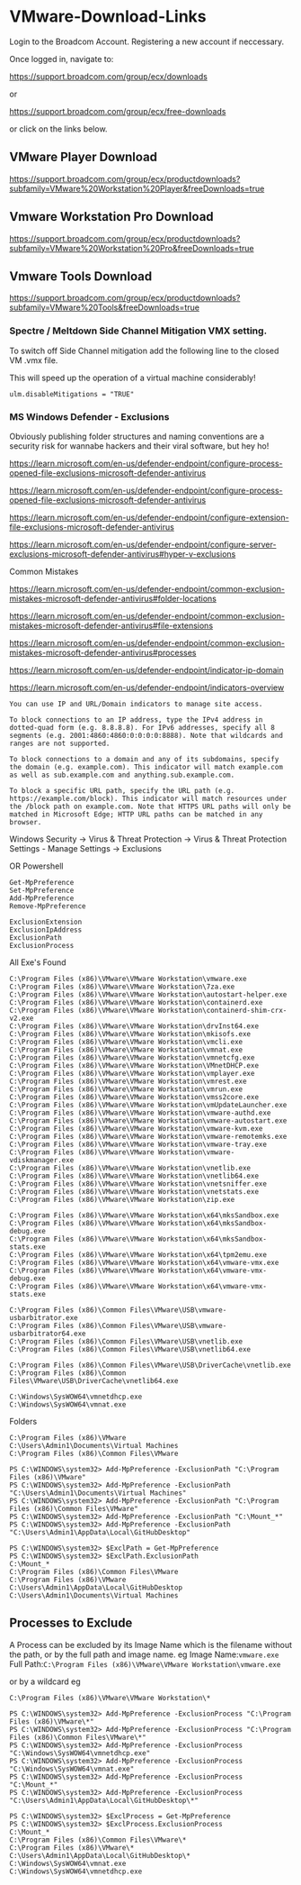# VMware-Download-Links

Login to the Broadcom Account. Registering a new account if neccessary.

Once logged in, navigate to:

https://support.broadcom.com/group/ecx/downloads 

or

https://support.broadcom.com/group/ecx/free-downloads

or click on the links below.

## VMware Player Download

https://support.broadcom.com/group/ecx/productdownloads?subfamily=VMware%20Workstation%20Player&freeDownloads=true



## Vmware Workstation Pro Download

https://support.broadcom.com/group/ecx/productdownloads?subfamily=VMware%20Workstation%20Pro&freeDownloads=true



## Vmware Tools Download

https://support.broadcom.com/group/ecx/productdownloads?subfamily=VMware%20Tools&freeDownloads=true



### Spectre / Meltdown Side Channel Mitigation VMX setting.

To switch off Side Channel mitigation add the following line to the closed VM .vmx file.

This will speed up the operation of a virtual machine considerably!

```
ulm.disableMitigations = "TRUE"
```

### MS Windows Defender - Exclusions

Obviously publishing folder structures and naming conventions are a security risk for wannabe hackers and their viral software, but hey ho!

https://learn.microsoft.com/en-us/defender-endpoint/configure-process-opened-file-exclusions-microsoft-defender-antivirus

https://learn.microsoft.com/en-us/defender-endpoint/configure-process-opened-file-exclusions-microsoft-defender-antivirus

https://learn.microsoft.com/en-us/defender-endpoint/configure-extension-file-exclusions-microsoft-defender-antivirus

https://learn.microsoft.com/en-us/defender-endpoint/configure-server-exclusions-microsoft-defender-antivirus#hyper-v-exclusions

Common Mistakes

https://learn.microsoft.com/en-us/defender-endpoint/common-exclusion-mistakes-microsoft-defender-antivirus#folder-locations

https://learn.microsoft.com/en-us/defender-endpoint/common-exclusion-mistakes-microsoft-defender-antivirus#file-extensions

https://learn.microsoft.com/en-us/defender-endpoint/common-exclusion-mistakes-microsoft-defender-antivirus#processes


https://learn.microsoft.com/en-us/defender-endpoint/indicator-ip-domain

https://learn.microsoft.com/en-us/defender-endpoint/indicators-overview

```
You can use IP and URL/Domain indicators to manage site access.

To block connections to an IP address, type the IPv4 address in dotted-quad form (e.g. 8.8.8.8). For IPv6 addresses, specify all 8 segments (e.g. 2001:4860:4860:0:0:0:0:8888). Note that wildcards and ranges are not supported.

To block connections to a domain and any of its subdomains, specify the domain (e.g. example.com). This indicator will match example.com as well as sub.example.com and anything.sub.example.com.

To block a specific URL path, specify the URL path (e.g. https://example.com/block). This indicator will match resources under the /block path on example.com. Note that HTTPS URL paths will only be matched in Microsoft Edge; HTTP URL paths can be matched in any browser.
```


Windows Security -> Virus & Threat Protection -> Virus & Threat Protection Settings - Manage Settings -> Exclusions


OR Powershell
```
Get-MpPreference
Set-MpPreference
Add-MpPreference
Remove-MpPreference
```

```
ExclusionExtension
ExclusionIpAddress
ExclusionPath
ExclusionProcess
```


All Exe's Found
```
C:\Program Files (x86)\VMware\VMware Workstation\vmware.exe
C:\Program Files (x86)\VMware\VMware Workstation\7za.exe
C:\Program Files (x86)\VMware\VMware Workstation\autostart-helper.exe
C:\Program Files (x86)\VMware\VMware Workstation\containerd.exe
C:\Program Files (x86)\VMware\VMware Workstation\containerd-shim-crx-v2.exe
C:\Program Files (x86)\VMware\VMware Workstation\drvInst64.exe
C:\Program Files (x86)\VMware\VMware Workstation\mkisofs.exe
C:\Program Files (x86)\VMware\VMware Workstation\vmcli.exe
C:\Program Files (x86)\VMware\VMware Workstation\vmnat.exe
C:\Program Files (x86)\VMware\VMware Workstation\vmnetcfg.exe
C:\Program Files (x86)\VMware\VMware Workstation\VMnetDHCP.exe
C:\Program Files (x86)\VMware\VMware Workstation\vmplayer.exe
C:\Program Files (x86)\VMware\VMware Workstation\vmrest.exe
C:\Program Files (x86)\VMware\VMware Workstation\vmrun.exe
C:\Program Files (x86)\VMware\VMware Workstation\vmss2core.exe
C:\Program Files (x86)\VMware\VMware Workstation\vmUpdateLauncher.exe
C:\Program Files (x86)\VMware\VMware Workstation\vmware-authd.exe
C:\Program Files (x86)\VMware\VMware Workstation\vmware-autostart.exe
C:\Program Files (x86)\VMware\VMware Workstation\vmware-kvm.exe
C:\Program Files (x86)\VMware\VMware Workstation\vmware-remotemks.exe
C:\Program Files (x86)\VMware\VMware Workstation\vmware-tray.exe
C:\Program Files (x86)\VMware\VMware Workstation\vmware-vdiskmanager.exe
C:\Program Files (x86)\VMware\VMware Workstation\vnetlib.exe
C:\Program Files (x86)\VMware\VMware Workstation\vnetlib64.exe
C:\Program Files (x86)\VMware\VMware Workstation\vnetsniffer.exe
C:\Program Files (x86)\VMware\VMware Workstation\vnetstats.exe
C:\Program Files (x86)\VMware\VMware Workstation\zip.exe

C:\Program Files (x86)\VMware\VMware Workstation\x64\mksSandbox.exe
C:\Program Files (x86)\VMware\VMware Workstation\x64\mksSandbox-debug.exe
C:\Program Files (x86)\VMware\VMware Workstation\x64\mksSandbox-stats.exe
C:\Program Files (x86)\VMware\VMware Workstation\x64\tpm2emu.exe
C:\Program Files (x86)\VMware\VMware Workstation\x64\vmware-vmx.exe
C:\Program Files (x86)\VMware\VMware Workstation\x64\vmware-vmx-debug.exe
C:\Program Files (x86)\VMware\VMware Workstation\x64\vmware-vmx-stats.exe

C:\Program Files (x86)\Common Files\VMware\USB\vmware-usbarbitrator.exe
C:\Program Files (x86)\Common Files\VMware\USB\vmware-usbarbitrator64.exe
C:\Program Files (x86)\Common Files\VMware\USB\vnetlib.exe
C:\Program Files (x86)\Common Files\VMware\USB\vnetlib64.exe

C:\Program Files (x86)\Common Files\VMware\USB\DriverCache\vnetlib.exe
C:\Program Files (x86)\Common Files\VMware\USB\DriverCache\vnetlib64.exe

C:\Windows\SysWOW64\vmnetdhcp.exe
C:\Windows\SysWOW64\vmnat.exe
```



Folders
```
C:\Program Files (x86)\VMware
C:\Users\Admin1\Documents\Virtual Machines
C:\Program Files (x86)\Common Files\VMware
```
```
PS C:\WINDOWS\system32> Add-MpPreference -ExclusionPath "C:\Program Files (x86)\VMware"
PS C:\WINDOWS\system32> Add-MpPreference -ExclusionPath "C:\Users\Admin1\Documents\Virtual Machines"
PS C:\WINDOWS\system32> Add-MpPreference -ExclusionPath "C:\Program Files (x86)\Common Files\VMware"
PS C:\WINDOWS\system32> Add-MpPreference -ExclusionPath "C:\Mount_*"
PS C:\WINDOWS\system32> Add-MpPreference -ExclusionPath "C:\Users\Admin1\AppData\Local\GitHubDesktop"
```

```
PS C:\WINDOWS\system32> $ExclPath = Get-MpPreference
PS C:\WINDOWS\system32> $ExclPath.ExclusionPath
C:\Mount_*
C:\Program Files (x86)\Common Files\VMware
C:\Program Files (x86)\VMware
C:\Users\Admin1\AppData\Local\GitHubDesktop
C:\Users\Admin1\Documents\Virtual Machines
```


## Processes to Exclude
A Process can be excluded by its Image Name which is the filename without the path, or by the full path and image name.
eg
Image Name:```vmware.exe```
Full Path:```C:\Program Files (x86)\VMware\VMware Workstation\vmware.exe```

or by a wildcard
eg
```
C:\Program Files (x86)\VMware\VMware Workstation\*
```

```
PS C:\WINDOWS\system32> Add-MpPreference -ExclusionProcess "C:\Program Files (x86)\VMware\*"
PS C:\WINDOWS\system32> Add-MpPreference -ExclusionProcess "C:\Program Files (x86)\Common Files\VMware\*"
PS C:\WINDOWS\system32> Add-MpPreference -ExclusionProcess "C:\Windows\SysWOW64\vmnetdhcp.exe"
PS C:\WINDOWS\system32> Add-MpPreference -ExclusionProcess "C:\Windows\SysWOW64\vmnat.exe"
PS C:\WINDOWS\system32> Add-MpPreference -ExclusionProcess "C:\Mount_*"
PS C:\WINDOWS\system32> Add-MpPreference -ExclusionProcess "C:\Users\Admin1\AppData\Local\GitHubDesktop\*"

```

```
PS C:\WINDOWS\system32> $ExclProcess = Get-MpPreference
PS C:\WINDOWS\system32> $ExclProcess.ExclusionProcess
C:\Mount_*
C:\Program Files (x86)\Common Files\VMware\*
C:\Program Files (x86)\VMware\*
C:\Users\Admin1\AppData\Local\GitHubDesktop\*
C:\Windows\SysWOW64\vmnat.exe
C:\Windows\SysWOW64\vmnetdhcp.exe
```
